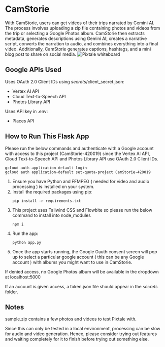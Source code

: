 # CamStorie

With CamStorie, users can get videos of their trips narrated by Gemini AI. The process involves uploading a zip file containing photos and videos from the trip or selecting a Google Photos album. CamStorie then extracts metadata, generates descriptions using Gemini AI, creates a narrative script, converts the narration to audio, and combines everything into a final video. Additionally, CamStorie generates captions, hashtags, and a mini blog post to share on social media.
![Pixtale whiteboard](https://github.com/user-attachments/assets/a11f578b-9f82-4ebe-b851-6d977d1cb481)

## Google APIs Used

Uses OAuth 2.0 Client IDs using _secrets_/client_secret.json:

- Vertex AI API
- Cloud Text-to-Speech API
- Photos Library API

Uses API key in .env:

- Places API

## How to Run This Flask App

Please run the below commands and authenticate with a Google account with access to this project (CamStorie-420019) since the Vertex AI API, Cloud Text-to-Speech API and Photos Library API use OAuth 2.0 Client IDs.
```
gcloud auth application-default login
gcloud auth application-default set-quota-project CamStorie-420019
```
1. Ensure you have Python and FFMPEG ( needed for video and audio processing ) is installed on your system.
2. Install the required packages using pip:
   ```
   pip install -r requirements.txt
   ```
3. This project uses Tailwind CSS and Flowbite so please run the below command to install into node_modules
   ```
   npm i
   ```
3. Run the app:
   ```
   python app.py
   ```
4. Once the app starts running, the Google Oauth consent screen will pop up to select a particular google account ( this can be any Google account ) with albums you might want to use in CamStorie.

 If denied access, no Google Photos album will be available in the dropdown at localhost:5000
 
 If an account is given access, a token.json file should appear in the _secrets_ folder.

## Notes

sample.zip contains a few photos and videos to test Pixtale with.

Since this can only be tested in a local environment, processing can be slow for audio and video generation. Hence, please consider trying out features and waiting completely for it to finish before trying out something else.

